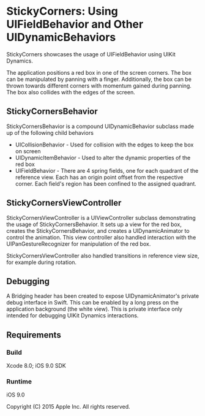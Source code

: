 # StickyCorners: Using UIFieldBehavior and Other UIDynamicBehaviors

StickyCorners showcases the usage of UIFieldBehavior using UIKit Dynamics.

The application positions a red box in one of the screen corners. The box can be manipulated by panning with a finger. Additionally, the box can be thrown towards different corners with momentum gained during panning. The box also collides with the edges of the screen.

## StickyCornersBehavior

StickyCornersBehavior is a compound UIDynamicBehavior subclass made up of the following child behaviors

* UICollisionBehavior - Used for collision with the edges to keep the box on screen
* UIDynamicItemBehavior - Used to alter the dynamic properties of the red box
* UIFieldBehavior - There are 4 spring fields, one for each quadrant of the reference view. Each has an origin point offset from the respective corner. Each field's region has been confined to the assigned quadrant.

## StickyCornersViewController

StickyCornersViewController is a UIViewController subclass demonstrating the usage of StickyCornersBehavior. It sets up a view for the red box, creates the StickyCornersBehavior, and creates a UIDynamicAnimator to control the animation. This view controller also handled interaction with the UIPanGestureRecognizer for manipulation of the red box. 

StickyCornersViewController also handled transitions in reference view size, for example during rotation.

## Debugging

A Bridging header has been created to expose UIDynamicAnimator's private debug interface in Swift. This can be enabled by a long press on the application background (the white view). This is private interface only intended for debugging UIKit Dynamics interactions.

## Requirements

### Build

Xcode 8.0; iOS 9.0 SDK

### Runtime

iOS 9.0 

Copyright (C) 2015 Apple Inc. All rights reserved.
